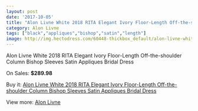 ```yaml
---
layout: post
date: '2017-10-05'
title: "Alon Livne White 2018 RITA Elegant Ivory Floor-Length Off-the-shoulder Column Bishop Sleeves Satin Appliques Bridal Dress"
category: Alon Livne
tags: ["black","appliques","bishop","satin","length"]
image: http://img.hectodress.com/60448-thickbox_default/alon-livne-white-2018-rita-elegant-ivory-floor-length-off-the-shoulder-column-bishop-sleeves-satin-appliques-bridal-dress.jpg
---
```

Alon Livne White 2018 RITA Elegant Ivory Floor-Length Off-the-shoulder Column Bishop Sleeves Satin Appliques Bridal Dress

On Sales: **$289.98**
<a href="https://www.hectodress.com/alon-livne/19258-alon-livne-white-2018-rita-elegant-ivory-floor-length-off-the-shoulder-column-bishop-sleeves-satin-appliques-bridal-dress.html"><amp-img layout="responsive" width="600" height="600" src="//img.hectodress.com/60448-thickbox_default/alon-livne-white-2018-rita-elegant-ivory-floor-length-off-the-shoulder-column-bishop-sleeves-satin-appliques-bridal-dress.jpg" alt="Alon Livne White 2018 RITA Elegant Ivory Floor-Length Off-the-shoulder Column Bishop Sleeves Satin Appliques Bridal Dress 0" /></a>
<a href="https://www.hectodress.com/alon-livne/19258-alon-livne-white-2018-rita-elegant-ivory-floor-length-off-the-shoulder-column-bishop-sleeves-satin-appliques-bridal-dress.html"><amp-img layout="responsive" width="600" height="600" src="//img.hectodress.com/60449-thickbox_default/alon-livne-white-2018-rita-elegant-ivory-floor-length-off-the-shoulder-column-bishop-sleeves-satin-appliques-bridal-dress.jpg" alt="Alon Livne White 2018 RITA Elegant Ivory Floor-Length Off-the-shoulder Column Bishop Sleeves Satin Appliques Bridal Dress 1" /></a>

Buy it: [Alon Livne White 2018 RITA Elegant Ivory Floor-Length Off-the-shoulder Column Bishop Sleeves Satin Appliques Bridal Dress](https://www.hectodress.com/alon-livne/19258-alon-livne-white-2018-rita-elegant-ivory-floor-length-off-the-shoulder-column-bishop-sleeves-satin-appliques-bridal-dress.html "Alon Livne White 2018 RITA Elegant Ivory Floor-Length Off-the-shoulder Column Bishop Sleeves Satin Appliques Bridal Dress")

View more: [Alon Livne](https://www.hectodress.com/314-alon-livne "Alon Livne")